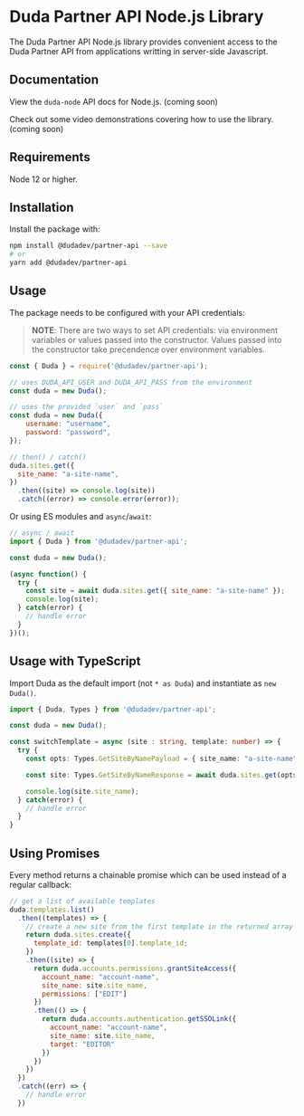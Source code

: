 # Duda Partner API Node.js Library

The Duda Partner API Node.js library provides convenient access to the Duda Partner API from applications writting in server-side Javascript.

## Documentation

View the `duda-node` API docs for Node.js. (coming soon)

Check out some video demonstrations covering how to use the library. (coming soon)

## Requirements

Node 12 or higher.

## Installation

Install the package with:

```bash
npm install @dudadev/partner-api --save
# or
yarn add @dudadev/partner-api
```

## Usage

The package needs to be configured with your API credentials:

> **NOTE**: There are two ways to set API credentials: via environment variables or values passed into the constructor. Values passed into the constructor take precendence over environment variables.

```javascript
const { Duda } = require('@dudadev/partner-api');

// uses DUDA_API_USER and DUDA_API_PASS from the environment
const duda = new Duda();

// uses the provided `user` and `pass`
const duda = new Duda({
    username: "username",
    password: "password",
});

// then() / catch()
duda.sites.get({
  site_name: "a-site-name",
})
  .then((site) => console.log(site))
  .catch((error) => console.error(error));
```

Or using ES modules and `async`/`await`:
```javascript
// async / await
import { Duda } from '@dudadev/partner-api';

const duda = new Duda();

(async function() {
  try {
    const site = await duda.sites.get({ site_name: "a-site-name" });
    console.log(site);
  } catch(error) {
    // handle error
  }
})();
```

## Usage with TypeScript

Import Duda as the default import (not `* as Duda`) and instantiate as `new Duda()`.

```typescript
import { Duda, Types } from '@dudadev/partner-api';

const duda = new Duda();

const switchTemplate = async (site : string, template: number) => {
  try {
    const opts: Types.GetSiteByNamePayload = { site_name: "a-site-name" };

    const site: Types.GetSiteByNameResponse = await duda.sites.get(opts);

    console.log(site.site_name);
  } catch(error) {
    // handle error
  }
}
```

## Using Promises

Every method returns a chainable promise which can be used instead of a regular callback:

```javascript
// get a list of available templates
duda.templates.list()
  .then((templates) => {
    // create a new site from the first template in the returned array
    return duda.sites.create({
      template_id: templates[0].template_id;
    })
    .then((site) => {
      return duda.accounts.permissions.grantSiteAccess({
        account_name: "account-name",
        site_name: site.site_name,
        permissions: ["EDIT"]
      })
      .then(() => {
        return duda.accounts.authentication.getSSOLink({
          account_name: "account-name",
          site_name: site.site_name,
          target: "EDITOR"
        })
      })
    })
  })
  .catch((err) => {
    // handle error
  })
```